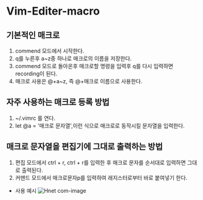 # Vim-Editer-macro

## 기본적인 매크로 

1. commend 모드에서 시작한다.
2. q를 누른후 a~z중 하나로 매크로의 이름을 저장한다.
3. commend 모드로 돌아온후 매크로할 명령을 입력후 q를 다시 입력하면 recording이 된다.
4. 매크로 사용은 @+a~z, 즉 @+매크로 이름으로 사용한다.

## 자주 사용하는 매크로 등록 방법
1. ~/.vimrc 를 연다.
2. let @a = '매크로 문자열',이런 식으로 매크로로 동작시킬 문자열을 입력한다.
 
## 매크로 문자열을 편집기에 그대로 출력하는 방법
1. 편집 모드에서 ctrl + r, ctrl + r를 입력한 후 매크로 문자를 순서대로 입력하면 그대로 출력된다.
2. 커맨드 모드에서 매크로문자p를 입력하여 래지스터로부터 바로 붙여넣기 한다. 
 
+ 사용 예시
![Hnet com-image](https://user-images.githubusercontent.com/50985536/171999803-fb79a766-794f-409b-aecd-acce5b9d744f.gif)
